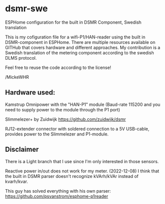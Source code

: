 # dsmr-swe
ESPHome configuration for the built in DSMR Component, Swedish translation

This is my cofiguration file for a wifi-P1/HAN-reader using the built in DSMR-component in ESPHome. 
There are multiple resources available on GITHub that covers hardware and different approaches. My contribution is a Swedish translation of the metering component according to the swedish DLMS protocol.

Feel free to reuse the code according to the license!

/MickeWHR

## Hardware used:
Kamstrup Omnipower with the "HAN-P1" module
(Baud-rate 115200 and you need to supply power to the module through the P1 port)

Slimmelezer+ by Zuidwijk
https://github.com/zuidwijk/dsmr

RJ12-extender connector with soldered connection to a 5V USB-cable, provides power to the Slimmelezer and P1-module.

## Disclaimer
There is a Light branch that I use since I'm only interested in those sensors.

Reactive power in/out does not work for my meter. (2022-12-08) I think that the built in DSMR parser doesn't recognize kVArh/kVAr instead of kvarh/kvar.

This guy has solved everything with his own parser:
https://github.com/psvanstrom/esphome-p1reader
